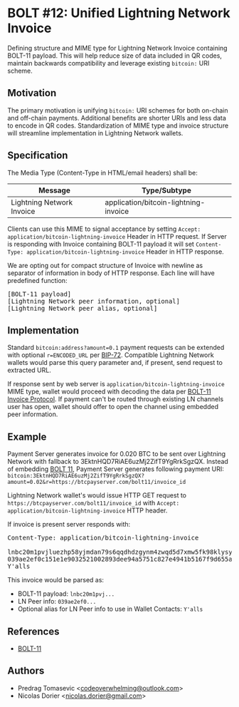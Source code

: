 # BOLT #12: Unified Lightning Network Invoice

Defining structure and MIME type for Lightning Network Invoice containing BOLT-11 payload. This will help reduce size of data included in QR codes, maintain backwards compatibility and leverage existing `bitcoin:` URI scheme.

## Motivation

The primary motivation is unifying `bitcoin:` URI schemes for both on-chain and off-chain payments. Additional benefits are shorter URIs and less data to encode in QR codes. Standardization of MIME type and invoice structure will streamline implementation in Lightning Network wallets.

## Specification

The Media Type (Content-Type in HTML/email headers) shall be:

Message | Type/Subtype
--------|---------------
Lightning Network Invoice | application/bitcoin-lightning-invoice

Clients can use this MIME to signal acceptance by setting `Accept: application/bitcoin-lightning-invoice` Header in HTTP request. If Server is responding with Invoice containing BOLT-11 payload it will set `Content-Type: application/bitcoin-lightning-invoice` Header in HTTP response.

We are opting out for compact structure of Invoice with newline as separator of information in body of HTTP response. Each line will have predefined function:

<pre>
[BOLT-11 payload]
[Lightning Network peer information, optional]
[Lightning Network peer alias, optional]
</pre>

## Implementation

Standard `bitcoin:address?amount=0.1` payment requests can be extended with optional `r=ENCODED_URL` per [BIP-72](https://github.com/bitcoin/bips/blob/master/bip-0072.mediawiki). Compatible Lightning Network wallets would parse this query parameter and, if present, send request to extracted URL.

If response sent by web server is `application/bitcoin-lightning-invoice` MIME type, wallet would proceed with decoding the data per [BOLT-11 Invoice Protocol](https://github.com/lightningnetwork/lightning-rfc/blob/master/11-payment-encoding.md). If payment can't be routed through existing LN channels user has open, wallet should offer to open the channel using embedded peer information.

## Example
Payment Server generates invoice for 0.020 BTC to be sent over Lightning Network with fallback to 3EktnHQD7RiAE6uzMj2ZifT9YgRrkSgzQX. Instead of embedding [BOLT 11](https://github.com/lightningnetwork/lightning-rfc/blob/master/11-payment-encoding.md#on-mainnet-with-fallback-p2sh-address-3ektnhqd7riae6uzmj2zift9ygrrksgzqx), Payment Server generates following payment URI: `bitcoin:3EktnHQD7RiAE6uzMj2ZifT9YgRrkSgzQX?amount=0.02&r=https://btcpayserver.com/bolt11/invoice_id`

Lightning Network wallet's would issue HTTP GET request to `https://btcpayserver.com/bolt11/invoice_id` with `Accept: application/bitcoin-lightning-invoice` HTTP header. 

If invoice is present server responds with:

<pre>
Content-Type: application/bitcoin-lightning-invoice

lnbc20m1pvjluezhp58yjmdan79s6qqdhdzgynm4zwqd5d7xmw5fk98klysy043l2ahrqspp5qqqsyqcyq5rqwzqfqqqsyqcyq5rqwzqfqqqsyqcyq5rqwzqfqypqfppj3a24vwu6r8ejrss3axul8rxldph2q7z9kmrgvr7xlaqm47apw3d48zm203kzcq357a4ls9al2ea73r8jcceyjtya6fu5wzzpe50zrge6ulk4nvjcpxlekvmxl6qcs9j3tz0469gq5g658y
039ae2ef0c151e1e9032521002893dee94a5751c827e4941b5167f9d655a997c6f@34.200.252.146
Y'alls
</pre>

This invoice would be parsed as:

 - BOLT-11 payload: `lnbc20m1pvj...`
 - LN Peer info: `039ae2ef0...`
 - Optional alias for LN Peer info to use in Wallet Contacts: `Y'alls`
 
 ## References
 
  - [BOLT-11](https://github.com/lightningnetwork/lightning-rfc/blob/master/11-payment-encoding.md)
  
 ## Authors
 
  - Predrag Tomasevic &lt;codeoverwhelming@outlook.com&gt;
  - Nicolas Dorier &lt;nicolas.dorier@gmail.com&gt;
 

